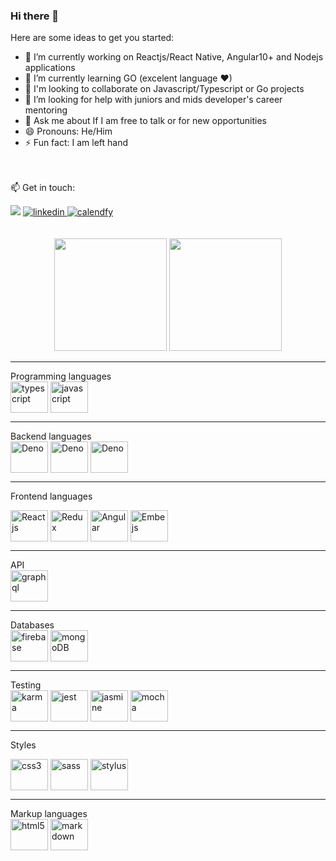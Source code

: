 ### Hi there 👋

Here are some ideas to get you started:

- 🔭 I’m currently working on Reactjs/React Native, Angular10+ and Nodejs applications
- 🌱 I’m currently learning GO (excelent language ❤)
- 👯 I'm looking to collaborate on Javascript/Typescript or Go projects 
- 🤔 I’m looking for help with juniors and mids developer's career mentoring
- 💬 Ask me about If I am free to talk or for new opportunities
- 😄 Pronouns: He/Him
- ⚡ Fun fact: I am left hand

<br /><br />
  📫 Get in touch:
  <div>
  <a href title="E-mail" ="mailto:so.israelweb@gmail.com"><img src="https://img.shields.io/badge/gmail-white?style=flat&logo=gmail&labelColor=white" target="_blank"></a>
  <a href="https://www.linkedin.com/in/soisrael/" title="Connect with me" target="_blank">
    <img alt="linkedin" src="https://img.shields.io/badge/Linkedin-blue?style=flat&logo=linkedin&labelColor=blue" />
  </a>
  <a href="https://calendly.com/israel-soares" title="Schedule a meeting" target="_blank">
    <img alt="calendfy" src="https://img.shields.io/badge/Calendly-blue?style=flat&logo=calendly&labelColor=blue" />
  </a>
</div>
<br /><br />

<div align="center">
  <a href="https://github.com/wolfather"></a>
  <img height="180em" src="https://github-readme-stats.vercel.app/api?username=wolfather&show_icons=true&theme=dracula&include_all_commits=true&count_private=true"/>
  <img height="180em" src="https://github-readme-stats.vercel.app/api/top-langs/?username=wolfather&layout=compact&langs_count=7&theme=darkula"/>
</div>
<hr />

<div>
Programming languages
<div>
  <img align="center" alt="typescript" height="50" width="60" src="https://cdn.jsdelivr.net/gh/devicons/devicon/icons/typescript/typescript-original.svg" />
  <img align="center" alt="javascript" height="50" width="60" src="https://cdn.jsdelivr.net/gh/devicons/devicon/icons/javascript/javascript-original.svg" />          
  <hr />
</div>
Backend languages
<div>
  <img align="center" alt="Deno" height="50" width="60" src="https://cdn.jsdelivr.net/gh/devicons/devicon/icons/denojs/denojs-original-wordmark.svg" />
<img align="center" alt="Deno" height="50" width="60"  src="https://cdn.jsdelivr.net/gh/devicons/devicon/icons/nodejs/nodejs-original-wordmark.svg" />
<img align="center" alt="Deno" height="50" width="60"  src="https://cdn.jsdelivr.net/gh/devicons/devicon/icons/go/go-original.svg" />
<hr />
</div>

Frontend languages
<div>
  <img align="center" alt="Reactjs" height="50" width="60"  src="https://cdn.jsdelivr.net/gh/devicons/devicon/icons/react/react-original-wordmark.svg" />
  <img align="center" alt="Redux" height="50" width="60"  src="https://cdn.jsdelivr.net/gh/devicons/devicon/icons/redux/redux-original.svg" />
  <img align="center" alt="Angular" height="50" width="60"  src="https://cdn.jsdelivr.net/gh/devicons/devicon/icons/angularjs/angularjs-original.svg" />
  <img align="center" alt="Embejs" height="50" width="60" src="https://cdn.jsdelivr.net/gh/devicons/devicon/icons/ember/ember-original-wordmark.svg" />
  <hr />
</div>
API
  <div>
    <img align="center" alt="graphql" height="50" width="60" src="https://cdn.jsdelivr.net/gh/devicons/devicon/icons/graphql/graphql-plain-wordmark.svg" />
    <hr />
  </div>
Databases
  <div>
    <img align="center" alt="firebase" height="50" width="60" src="https://cdn.jsdelivr.net/gh/devicons/devicon/icons/firebase/firebase-plain-wordmark.svg" />
    <img align="center" alt="mongoDB" height="50" width="60" src="https://cdn.jsdelivr.net/gh/devicons/devicon/icons/mongodb/mongodb-plain-wordmark.svg" />
    <hr />
  </div>
Testing
  <div>
    <img align="center" alt="karma" height="50" width="60" src="https://cdn.jsdelivr.net/gh/devicons/devicon/icons/karma/karma-original.svg" />
    <img align="center" alt="jest" height="50" width="60" src="https://cdn.jsdelivr.net/gh/devicons/devicon/icons/jest/jest-plain.svg" />          
    <img align="center" alt="jasmine" height="50" width="60" src="https://cdn.jsdelivr.net/gh/devicons/devicon/icons/jasmine/jasmine-plain-wordmark.svg" />
    <img align="center" alt="mocha" height="50" width="60" src="https://cdn.jsdelivr.net/gh/devicons/devicon/icons/mocha/mocha-plain.svg" />
    <hr />    
  </div>
  
Styles
<div>
  <img align="center" alt="css3" height="50" width="60" src="https://cdn.jsdelivr.net/gh/devicons/devicon/icons/css3/css3-original.svg" />  
  <img align="center" alt="sass" height="50" width="60" src="https://cdn.jsdelivr.net/gh/devicons/devicon/icons/sass/sass-original.svg" />
  <img align="center" alt="stylus" height="50" width="60" src="https://cdn.jsdelivr.net/gh/devicons/devicon/icons/stylus/stylus-original.svg" />
  <hr />
</div>
Markup languages
<div>
  <img align="center" alt="html5" height="50" width="60" src="https://cdn.jsdelivr.net/gh/devicons/devicon/icons/html5/html5-original-wordmark.svg" />
  <img align="center" alt="markdown" height="50" width="60" src="https://cdn.jsdelivr.net/gh/devicons/devicon/icons/markdown/markdown-original.svg" />
</div>
  
